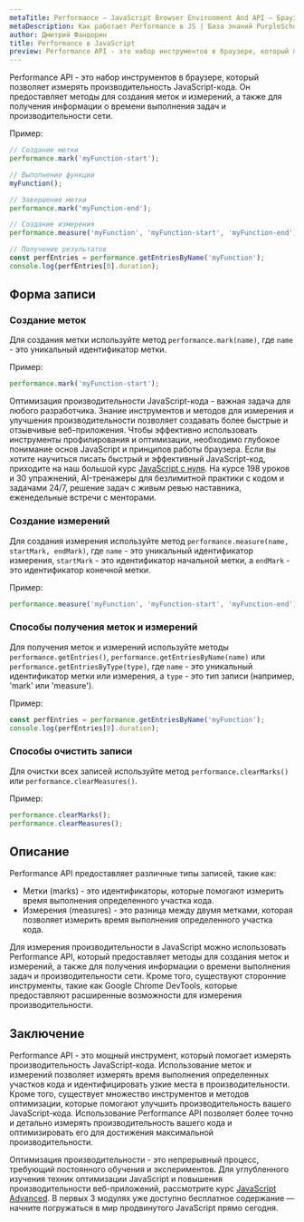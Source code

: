 ```yaml
---
metaTitle: Performance – JavaScript Browser Environment And API – Браузерное окружение и API в JS
metaDescription: Как работает Performance в JS | База знаний PurpleSchool
author: Дмитрий Фандорин
title: Performance в JavaScript
preview: Performance API - это набор инструментов в браузере, который позволяет измерять производительность JavaScript-кода...
---
```


Performance API - это набор инструментов в браузере, который позволяет измерять производительность JavaScript-кода. Он предоставляет методы для создания меток и измерений, а также для получения информации о времени выполнения задач и производительности сети.

Пример:

```javascript
// Создание метки
performance.mark('myFunction-start');

// Выполнение функции
myFunction();

// Завершение метки
performance.mark('myFunction-end');

// Создание измерения
performance.measure('myFunction', 'myFunction-start', 'myFunction-end');

// Получение результатов
const perfEntries = performance.getEntriesByName('myFunction');
console.log(perfEntries[0].duration);
```

## Форма записи

### Создание меток

Для создания метки используйте метод `performance.mark(name)`, где `name` - это уникальный идентификатор метки.

Пример:

```javascript
performance.mark('myFunction-start');
```

Оптимизация производительности JavaScript-кода - важная задача для любого разработчика. Знание инструментов и методов для измерения и улучшения производительности позволяет создавать более быстрые и отзывчивые веб-приложения.  Чтобы эффективно использовать инструменты профилирования и оптимизации, необходимо глубокое понимание основ JavaScript и принципов работы браузера. Если вы хотите научиться писать быстрый и эффективный JavaScript-код, приходите на наш большой курс [JavaScript с нуля](https://purpleschool.ru/course/javascript-basics?utm_source=knowledgebase&utm_medium=text&utm_campaign=performance-v-javascript). На курсе 198 уроков и 30 упражнений, AI-тренажеры для безлимитной практики с кодом и задачами 24/7, решение задач с живым ревью наставника, еженедельные встречи с менторами.

### Создание измерений

Для создания измерения используйте метод `performance.measure(name, startMark, endMark)`, где `name` - это уникальный идентификатор измерения, `startMark` - это идентификатор начальной метки, а `endMark` - это идентификатор конечной метки.

Пример:

```javascript
performance.measure('myFunction', 'myFunction-start', 'myFunction-end');
```

### Способы получения меток и измерений

Для получения меток и измерений используйте методы `performance.getEntries()`, `performance.getEntriesByName(name)` или `performance.getEntriesByType(type)`, где `name` - это уникальный идентификатор метки или измерения, а `type` - это тип записи (например, 'mark' или 'measure').

Пример:

```javascript
const perfEntries = performance.getEntriesByName('myFunction');
console.log(perfEntries[0].duration);
```

### Способы очистить записи

Для очистки всех записей используйте метод `performance.clearMarks()` или `performance.clearMeasures()`.

Пример:

```javascript
performance.clearMarks();
performance.clearMeasures();
```

## Описание

Performance API предоставляет различные типы записей, такие как:

- Метки (marks) - это идентификаторы, которые помогают измерить время выполнения определенного участка кода.
- Измерения (measures) - это разница между двумя метками, которая позволяет измерить время выполнения определенного участка кода.

Для измерения производительности в JavaScript можно использовать Performance API, который предоставляет методы для создания меток и измерений, а также для получения информации о времени выполнения задач и производительности сети. Кроме того, существуют сторонние инструменты, такие как Google Chrome DevTools, которые предоставляют расширенные возможности для измерения производительности.

## Заключение

Performance API - это мощный инструмент, который помогает измерять производительность JavaScript-кода. Использование меток и измерений позволяет измерять время выполнения определенных участков кода и идентифицировать узкие места в производительности. Кроме того, существует множество инструментов и методов оптимизации, которые помогают улучшить производительность вашего JavaScript-кода. Использование Performance API позволяет более точно и детально измерять производительность вашего кода и оптимизировать его для достижения максимальной производительности.

Оптимизация производительности - это непрерывный процесс, требующий постоянного обучения и экспериментов. Для углубленного изучения техник оптимизации JavaScript и повышения производительности веб-приложений, рассмотрите курс [JavaScript Advanced](https://purpleschool.ru/course/javascript-advanced?utm_source=knowledgebase&utm_medium=text&utm_campaign=performance-v-javascript). В первых 3 модулях уже доступно бесплатное содержание — начните погружаться в мир продвинутого JavaScript прямо сегодня.
